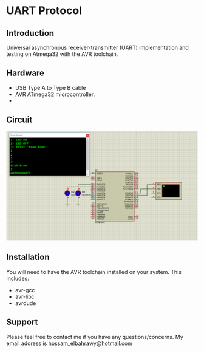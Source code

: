 UART Protocol
================

Introduction
------------
Universal asynchronous receiver-transmitter (UART) implementation and testing on Atmega32 with the AVR toolchain.

Hardware
--------
* USB Type A to Type B cable
* AVR ATmega32 microcontroller.
*

Circuit
--------
![UART](circuit/uart.PNG)

Installation
------------
You will need to have the AVR toolchain installed on your system. This includes:
* avr-gcc
* avr-libc
* avrdude

Support
------
Please feel free to contact me if you have any questions/concerns. My email address is hossam_elbahrawy@hotmail.com
